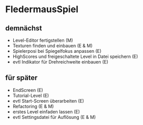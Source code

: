 # FledermausSpiel

## demnächst

* Level-Editor fertigstellen (M)
* Texturen finden und einbauen (E & M)
* Spielerposi bei Spiegelfokus anpassen (E)
* HighScores und freigeschaltete Level in Datei speichern (E)
* evtl Indikator für Drehreichweite einbauen (E)

## für später

* EndScreen (E)
* Tutorial-Level (E)
* evtl Start-Screen überarbeiten (E)
* Refactoring (E & M)
* erstes Level einfaden lassen (E)
* evtl Settingsdatei für Auflösung (E & M)
